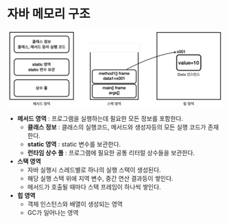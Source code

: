 # 자바 메모리 구조

![자바 메모리 구조](자바_메모리구조.png)

- **메서드 영역** : 프로그램을 실행하는데 필요한 모든 정보를 포함한다.
  - **클래스 정보** : 클래스의 실행코드, 메서드와 생성자등의 모든 실행 코드가 존재한다.
  - **static 영역** : static 변수를 보관한다.
  - **런타임 상수 풀** : 프로그램에 필요한 공통 리터럴 상수들을 보관한다.
- **스택 영역**
  - 자바 실행시 스레드별로 하나의 실행 스택이 생성된다.
  - 해당 실행 스택 위에 지역 변수, 중간 연산 결과등이 쌓인다.
  - 메서드가 호출될 때마다 스택 프레임이 하나씩 쌓인다.
- **힙 영역**
  - 객체 인스턴스와 배열이 생성되는 영역
  - GC가 일어나는 영역
